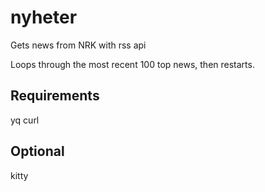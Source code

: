 # nyheter
Gets news from NRK with rss api

Loops through the most recent 100 top news, then restarts.

## Requirements
yq curl

## Optional
kitty
